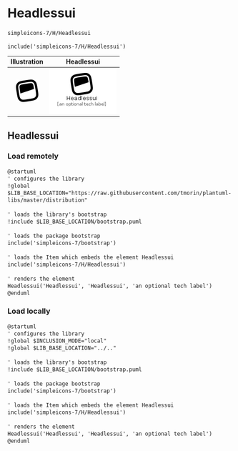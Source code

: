 # Headlessui


```text
simpleicons-7/H/Headlessui
```

```text
include('simpleicons-7/H/Headlessui')
```



| Illustration | Headlessui |
| :---: | :---: |
| ![illustration for Illustration](../../simpleicons-7/H/Headlessui.png) | ![illustration for Headlessui](../../simpleicons-7/H/Headlessui.Local.png) |




## Headlessui

### Load remotely
```plantuml
@startuml
' configures the library
!global $LIB_BASE_LOCATION="https://raw.githubusercontent.com/tmorin/plantuml-libs/master/distribution"

' loads the library's bootstrap
!include $LIB_BASE_LOCATION/bootstrap.puml

' loads the package bootstrap
include('simpleicons-7/bootstrap')

' loads the Item which embeds the element Headlessui
include('simpleicons-7/H/Headlessui')

' renders the element
Headlessui('Headlessui', 'Headlessui', 'an optional tech label')
@enduml
```

### Load locally
```plantuml
@startuml
' configures the library
!global $INCLUSION_MODE="local"
!global $LIB_BASE_LOCATION="../.."

' loads the library's bootstrap
!include $LIB_BASE_LOCATION/bootstrap.puml

' loads the package bootstrap
include('simpleicons-7/bootstrap')

' loads the Item which embeds the element Headlessui
include('simpleicons-7/H/Headlessui')

' renders the element
Headlessui('Headlessui', 'Headlessui', 'an optional tech label')
@enduml
```

